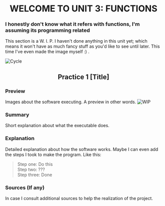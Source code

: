 <h1 align="center">
WELCOME TO UNIT 3: FUNCTIONS

### I honestly don't know what it refers with functions, I'm assuming its programming related
This section is a W. I. P. I haven't done anything in this unit yet; which means it won't have as much fancy stuff as you'd like to see until later. This time I've even made the image myself :) .

![Cycle](https://github.com/UP210878/UP210878_CPP/blob/main/U3%20Functions/Images/function.PNG?raw=true)  


<h2 align="center">
Practice 1 [Title]
</h4>

### Preview  
Images about the software executing. A preview in other words. ![WIP](https://thumbs.dreamstime.com/b/shrug-del-hombre-de-negocios-267725.jpg)
### Summary
Short explanation about what the executable does.
### Explanation
Detailed explanation about how the software works.
Maybe I can even add the steps I took to make the program. Like this:
> Step one: Do this  
> Step two: ???  
> Step three: Done  
### Sources (If any)
In case I consult additional sources to help the realization of the project.
